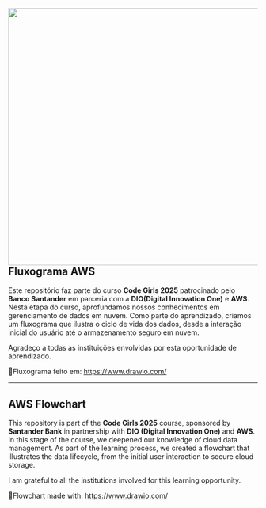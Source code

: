 <img align="right" height="520" src="https://tse2.mm.bing.net/th/id/OIP.QKOSKKFPhc1iIRQezoo0PwHaJQ?pid=Api&P=0&h=180<"/>

## Fluxograma AWS

Este repositório faz parte do curso **Code Girls 2025** patrocinado pelo **Banco Santander** em parceria com a **DIO(Digital Innovation One)** e **AWS**.<br>
Nesta etapa do curso, aprofundamos nossos conhecimentos em gerenciamento de dados em nuvem. Como parte do aprendizado,
criamos um fluxograma que ilustra o ciclo de vida dos dados, desde a interação inicial do usuário até o armazenamento seguro em nuvem.

Agradeço a todas as instituições envolvidas por esta oportunidade de aprendizado.

🔗Fluxograma feito em: https://www.drawio.com/
<hr>

## AWS Flowchart

This repository is part of the **Code Girls 2025** course, sponsored by **Santander Bank** in partnership with **DIO (Digital Innovation One)** and **AWS**.<br>
In this stage of the course, we deepened our knowledge of cloud data management. As part of the learning process, we created a flowchart that illustrates the data lifecycle, from the initial user interaction to secure cloud storage.

I am grateful to all the institutions involved for this learning opportunity.

🔗Flowchart made with: https://www.drawio.com/




